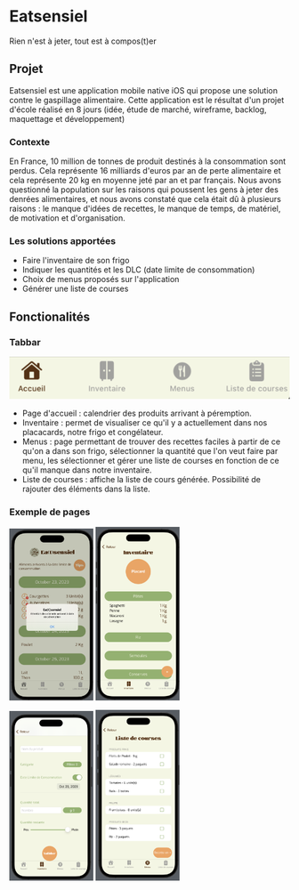 # Eatsensiel

Rien n'est à jeter, tout est à compos(t)er

## Projet

Eatsensiel est une application mobile native iOS qui propose une solution contre le gaspillage alimentaire.
Cette application est le résultat d'un projet d'école réalisé en 8 jours (idée, étude de marché, wireframe, backlog, maquettage et développement)

### Contexte

En France, 10 million de tonnes de produit destinés à la consommation sont perdus.  Cela représente 16 milliards d'euros par an de perte alimentaire et cela représente 20 kg en moyenne jeté par an et par français. 
Nous avons questionné la population sur les raisons qui poussent les gens à jeter des denrées alimentaires, et nous avons constaté que cela était dû à plusieurs raisons : le manque d'idées de recettes, le manque de temps, de matériel, de motivation et d'organisation.

### Les solutions apportées

- Faire l'inventaire de son frigo
- Indiquer les quantités et les DLC (date limite de consommation)
- Choix de menus proposés sur l'application
- Générer une liste de courses

## Fonctionalités

### Tabbar

![tabbar](tabbar.png)

- Page d'accueil : calendrier des produits arrivant à péremption.
- Inventaire : permet de visualiser ce qu'il y a actuellement dans nos placacards, notre frigo et congélateur.
- Menus : page permettant de trouver des recettes faciles à partir de ce qu'on a dans son frigo, sélectionner la quantité que l'on veut faire par menu, les sélectionner et gérer une liste de courses en fonction de ce qu'il manque dans notre inventaire.
- Liste de courses : affiche la liste de cours générée. Possibilité de rajouter des éléments dans la liste.

### Exemple de pages

<img src="Alerte_view.png" alt="alerte" width="30%"> <img src="Inventaire_placard_view.png" alt="DLC" width="30%"> 

<img src="DLC_view.png" alt="DLC" width="30%">  <img src="Liste_courses_view.png" alt="liste" width="30%">



 
